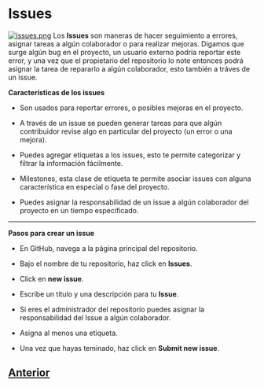 # Issues  
  
[![issues.png](https://s11.postimg.org/djv2izb83/issues.png)](https://postimg.org/image/o6ovoejdb/)
Los **Issues** son maneras de hacer seguimiento a errores, asignar tareas a algún colaborador o para realizar mejoras. Digamos que surge algún bug en el proyecto, un usuario externo podría reportar este error, y una vez que el propietario del repositorio lo note entonces podrá asignar la tarea de repararlo a algún colaborador, esto también a tráves de un issue.  
  
**Características de los issues**  
  
* Son usados para reportar errores, o posibles mejoras en el proyecto.  

* A través de un issue se pueden generar tareas para que algún contribuidor revise algo en particular del proyecto (un error o una mejora).  

* Puedes agregar etiquetas a los issues, esto te permite categorizar y filtrar la información fácilmente.  
  
* Milestones, esta clase de etiqueta te permite asociar issues con alguna característica en especial o fase del proyecto.

* Puedes asignar la responsabilidad de un issue a algún colaborador del proyecto en un tiempo especificado.  
  
***
**Pasos para crear un issue**  
  
* En GitHub, navega a la página principal del repositorio.

* Bajo el nombre de tu repositorio, haz click en **Issues**.

* Click en **new issue**.

* Escribe un título y una descripción para tu **Issue**.

* Si eres el administrador del repositorio puedes asignar la responsabilidad del Issue a algún colaborador.

* Asigna al menos una etiqueta.

* Una vez que hayas teminado, haz click en **Submit new issue**.
## [Anterior](Page10.md)
